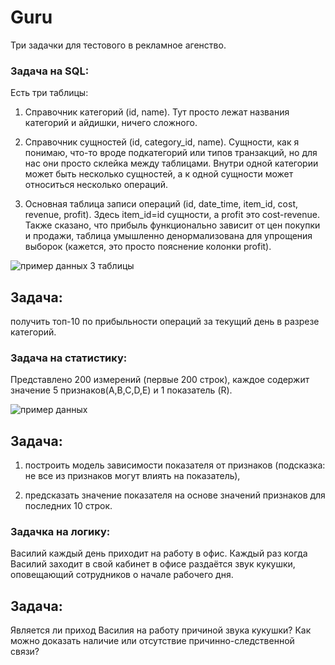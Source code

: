 # Guru

Три задачки для тестового в рекламное агенство. 

### Задача на SQL:

Есть три таблицы:

1. Справочник категорий (id, name). 
Тут просто лежат названия категорий и айдишки, ничего сложного.

2. Справочник сущностей (id, category_id, name). 
Сущности, как я понимаю, что-то вроде подкатегорий или типов транзакций, но для нас они просто склейка между таблицами. Внутри одной категории может быть несколько сущностей, а к одной сущности может относиться несколько операций.

3. Основная таблица записи операций (id, date_time, item_id, cost, revenue, profit). 
Здесь item_id=id сущности, а profit это cost-revenue. Также сказано, что прибыль функционально зависит от цен покупки и продажи, таблица умышленно денормализована для упрощения выборок (кажется, это просто пояснение колонки profit).

![пример данных 3 таблицы](https://lh6.googleusercontent.com/zsGgVW52RSU0yxrR0SNaf9WwGgtOWKbXoExIuYLoQ7NzPwcKVOT-MhS7nGdYvb7w0sXrQ2Dq-iqMdZtATKL7sfrQZT69_8vVjsLT5QK2k0cZfz93nwNEJVvAM5w7oIWKNSvq2_uV)

## Задача:

получить топ-10 по прибыльности операций за текущий день в разрезе категорий.


### Задача на статистику:

Представлено 200 измерений (первые 200 строк), каждое содержит 
значение 5 признаков(A,B,C,D,E) и 1 показатель (R).

![пример данных](http://dl4.joxi.net/drive/2018/05/24/0021/3146/1432650/50/b62f95e2c1.png)

## Задача:

1. построить модель зависимости показателя от признаков 
(подсказка: не все из признаков могут влиять на показатель),

2. предсказать значение показателя на основе значений признаков для последних 10 строк.


### Задачка на логику:

Василий каждый день приходит на работу в офис. 
Каждый раз когда Василий заходит в свой кабинет в офисе раздаётся звук кукушки, 
оповещающий сотрудников о начале рабочего дня. 

## Задача:

Является ли приход Василия на работу причиной звука кукушки? 
Как можно доказать наличие или отсутствие причинно-следственной связи? 
                


